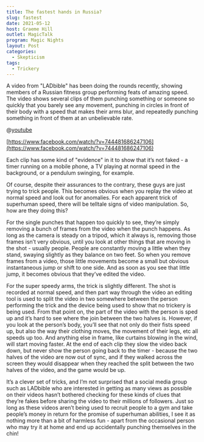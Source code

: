 ```yaml
---
title: The fastest hands in Russia?
slug: fastest
date: 2021-05-12
host: Graeme Hill
outlet: MagicTalk
program: Magic Nights
layout: Post
categories:
  - Skepticism
tags:
  - Trickery
---
```


A video from "LADbible" has been doing the rounds recently, showing members of a Russian fitness group performing feats of amazing speed. The video shows several clips of them punching something or someone so quickly that you barely see any movement, punching in circles in front of their body with a speed that makes their arms blur, and repeatedly punching something in front of them at an unbelievable rate.

<!-- more -->

@[youtube](https://youtu.be/sxOOnVTTWUs)

[https://www.facebook.com/watch/?v=744481686247106](https://www.facebook.com/watch/?v=744481686247106)

Each clip has some kind of "evidence" in it to show that it’s not faked - a timer running on a mobile phone, a TV playing at normal speed in the background, or a pendulum swinging, for example.

Of course, despite their assurances to the contrary, these guys are just trying to trick people. This becomes obvious when you replay the video at normal speed and look out for anomalies. For each apparent trick of superhuman speed, there will be telltale signs of video manipulation. So, how are they doing this?

For the single punches that happen too quickly to see, they’re simply removing a bunch of frames from the video when the punch happens. As long as the camera is steady on a tripod, which it always is, removing those frames isn’t very obvious, until you look at other things that are moving in the shot - usually people. People are constantly moving a little when they stand, swaying slightly as they balance on two feet. So when you remove frames from a video, those little movements become a small but obvious instantaneous jump or shift to one side. And as soon as you see that little jump, it becomes obvious that they’ve edited the video.

For the super speedy arms, the trick is slightly different. The shot is recorded at normal speed, and then part way through the video an editing tool is used to split the video in two somewhere between the person performing the trick and the device being used to show that no trickery is being used. From that point on, the part of the video with the person is sped up and it’s hard to see where the join between the two halves is. However, if you look at the person’s body, you’ll see that not only do their fists speed up, but also the way their clothing moves, the movement of their legs, etc all speeds up too. And anything else in frame, like curtains blowing in the wind, will start moving faster. At the end of each clip they slow the video back down, but never show the person going back to the timer - because the two halves of the video are now out of sync, and if they walked across the screen they would disappear when they reached the split between the two halves of the video, and the game would be up.

It’s a clever set of tricks, and I’m not surprised that a social media group such as LADbible who are interested in getting as many views as possible on their videos hasn’t bothered checking for these kinds of clues that they’re fakes before sharing the video to their millions of followers. Just so long as these videos aren’t being used to recruit people to a gym and take people’s money in return for the promise of superhuman abilities, I see it as nothing more than a bit of harmless fun - apart from the occasional person who may try it at home and end up accidentally punching themselves in the chin!
